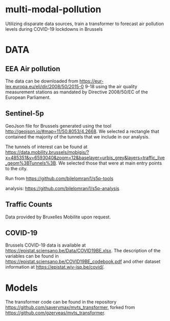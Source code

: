 # multi-modal-pollution
Utilizing disparate data sources, train a transformer to forecast air pollution levels during COVID-19 lockdowns in Brussels

# DATA

## EEA Air pollution

The data can be downloaded from https://eur-lex.europa.eu/eli/dir/2008/50/2015-0
9-18 using the air quality measurement stations as mandated by Directive
2008/50/EC of the European Parliament.

## Sentinel-5p

GeoJson file for Brussels generated using the tool http://geojson.io/#map=11/50.8053/4.2668. We selected a rectangle that contained the majority of the tunnels that we include in our analysis.

The tunnels of interest can be found at https://data.mobility.brussels/mobigis/?x=485351&y=6593040&zoom=12&baselayer=urbis_grey&layers=traffic_live_geom%3BTunnels%3B. We selected those that were at main entry points to the city.

Run from https://github.com/bilelomrani1/s5p-tools

analysis: https://github.com/bilelomrani1/s5p-analysis

## Traffic Counts
Data provided by Bruxelles Mobilite upon request.

## COVID-19

Brussels COVID-19 data is available at https://epistat.sciensano.be/Data/COVID19BE.xlsx. The description of the variables can be found in https://epistat.sciensano.be/COVID19BE_codebook.pdf and other dataset information at https://epistat.wiv-isp.be/covid/.

# Models

The transformer code can be found in the repository https://github.com/saverymax/mvts_transformer, forked from https://github.com/gzerveas/mvts_transformer.
